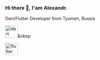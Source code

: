 ### Hi there 👋, I'am Alexandr.

Dart/Flutter Developer from Tyumen, Russia

<img src="https://cdn.jsdelivr.net/gh/devicons/devicon/icons/dart/dart-original.svg" 
          title='dart' width=40 height=40 />&nbsp

<img src="https://cdn.jsdelivr.net/gh/devicons/devicon/icons/flutter/flutter-original.svg"
          title='flutter' width=40 height=40/>
          

<!--
**theivmatic/theivmatic** is a ✨ _special_ ✨ repository because its `README.md` (this file) appears on your GitHub profile.

Here are some ideas to get you started:

- 🔭 I’m currently working on ...
- 🌱 I’m currently learning ...
- 👯 I’m looking to collaborate on ...
- 🤔 I’m looking for help with ...
- 💬 Ask me about ...
- 📫 How to reach me: ...
- 😄 Pronouns: ...
- ⚡ Fun fact: ...
-->
